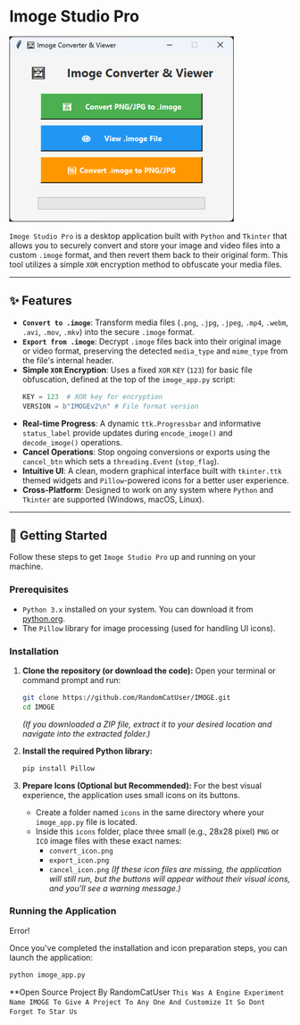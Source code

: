 # Imoge Studio Pro

![Imoge Studio App Screenshot](https://github.com/RandomCatUser/IMOGE/blob/main/image.png)


`Imoge Studio Pro` is a desktop application built with `Python` and `Tkinter` that allows you to securely convert and store your image and video files into a custom `.imoge` format, and then revert them back to their original form. This tool utilizes a simple `XOR` encryption method to obfuscate your media files.

---

## ✨ Features

* **`Convert to .imoge`**: Transform media files (`.png`, `.jpg`, `.jpeg`, `.mp4`, `.webm`, `.avi`, `.mov`, `.mkv`) into the secure `.imoge` format.
* **`Export from .imoge`**: Decrypt `.imoge` files back into their original image or video format, preserving the detected `media_type` and `mime_type` from the file's internal header.
* **Simple `XOR` Encryption**: Uses a fixed `XOR` `KEY` (`123`) for basic file obfuscation, defined at the top of the `imoge_app.py` script:
    ```python
    KEY = 123  # XOR key for encryption
    VERSION = b"IMOGEv2\n" # File format version
    ```
* **Real-time Progress**: A dynamic `ttk.Progressbar` and informative `status_label` provide updates during `encode_imoge()` and `decode_imoge()` operations.
* **Cancel Operations**: Stop ongoing conversions or exports using the `cancel_btn` which sets a `threading.Event` (`stop_flag`).
* **Intuitive UI**: A clean, modern graphical interface built with `tkinter.ttk` themed widgets and `Pillow`-powered icons for a better user experience.
* **Cross-Platform**: Designed to work on any system where `Python` and `Tkinter` are supported (Windows, macOS, Linux).

---

## 🚀 Getting Started

Follow these steps to get `Imoge Studio Pro` up and running on your machine.

### Prerequisites

* `Python 3.x` installed on your system. You can download it from [python.org](https://www.python.org/).
* The `Pillow` library for image processing (used for handling UI icons).

### Installation

1.  **Clone the repository (or download the code):**
    Open your terminal or command prompt and run:
    ```bash
    git clone https://github.com/RandomCatUser/IMOGE.git
    cd IMOGE
    ```
    *(If you downloaded a ZIP file, extract it to your desired location and navigate into the extracted folder.)*

2.  **Install the required Python library:**
    ```bash
    pip install Pillow
    ```

3.  **Prepare Icons (Optional but Recommended):**
    For the best visual experience, the application uses small icons on its buttons.
    * Create a folder named `icons` in the same directory where your `imoge_app.py` file is located.
    * Inside this `icons` folder, place three small (e.g., 28x28 pixel) `PNG` or `ICO` image files with these exact names:
        * `convert_icon.png`
        * `export_icon.png`
        * `cancel_icon.png`
    *(If these icon files are missing, the application will still run, but the buttons will appear without their visual icons, and you'll see a warning message.)*

### Running the Application
Error!

Once you've completed the installation and icon preparation steps, you can launch the application:

```bash
python imoge_app.py
```

**Open Source Project By RandomCatUser
`This Was A Engine Experiment Name IMOGE To Give A Project To Any One And Customize It So Dont Forget To Star Us`
